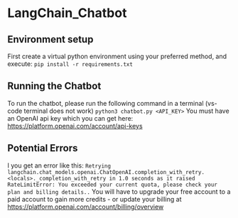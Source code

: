 # LangChain_Chatbot
## Environment setup
First create a virtual python environment using your preferred method, and execute:
`pip install -r requirements.txt`
## Running the Chatbot

To run the chatbot, please run the following command in a terminal (vs-code terminal does not work)
`python3 chatbot.py <API_KEY>`
You must have an OpenAI api key which you can get here: https://platform.openai.com/account/api-keys
## Potential Errors
I you get an error like this:
`Retrying langchain.chat_models.openai.ChatOpenAI.completion_with_retry.<locals>._completion_with_retry in 1.0 seconds as it raised RateLimitError: You exceeded your current quota, please check your plan and billing details..`
You will have to upgrade your free account to a paid account to gain more credits - or update your billing at https://platform.openai.com/account/billing/overview
